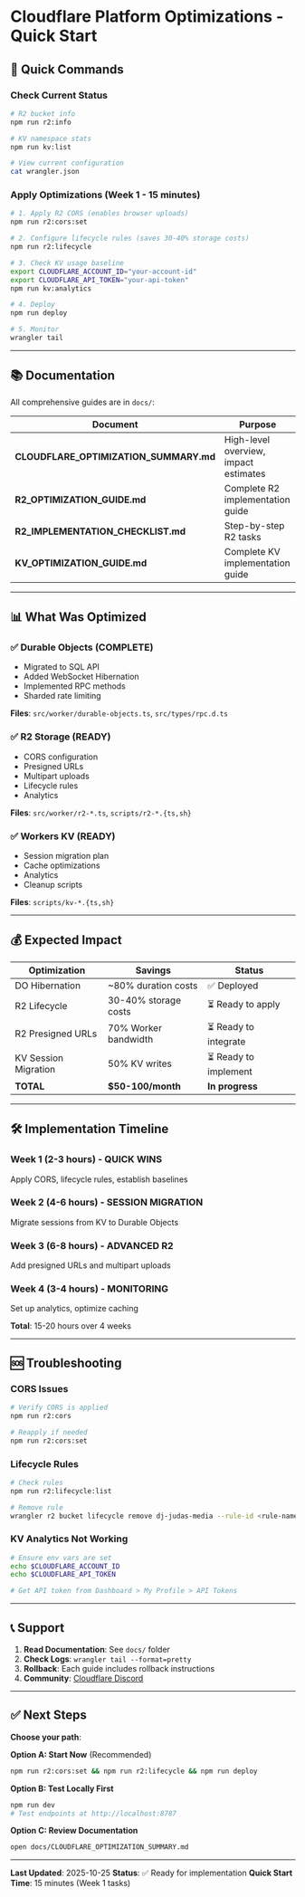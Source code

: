 # Cloudflare Platform Optimizations - Quick Start

## 🚀 Quick Commands

### Check Current Status
```bash
# R2 bucket info
npm run r2:info

# KV namespace stats
npm run kv:list

# View current configuration
cat wrangler.json
```

### Apply Optimizations (Week 1 - 15 minutes)
```bash
# 1. Apply R2 CORS (enables browser uploads)
npm run r2:cors:set

# 2. Configure lifecycle rules (saves 30-40% storage costs)
npm run r2:lifecycle

# 3. Check KV usage baseline
export CLOUDFLARE_ACCOUNT_ID="your-account-id"
export CLOUDFLARE_API_TOKEN="your-api-token"
npm run kv:analytics

# 4. Deploy
npm run deploy

# 5. Monitor
wrangler tail
```

---

## 📚 Documentation

All comprehensive guides are in `docs/`:

| Document | Purpose |
|----------|---------|
| **CLOUDFLARE_OPTIMIZATION_SUMMARY.md** | High-level overview, impact estimates |
| **R2_OPTIMIZATION_GUIDE.md** | Complete R2 implementation guide |
| **R2_IMPLEMENTATION_CHECKLIST.md** | Step-by-step R2 tasks |
| **KV_OPTIMIZATION_GUIDE.md** | Complete KV implementation guide |

---

## 📊 What Was Optimized

### ✅ Durable Objects (COMPLETE)
- Migrated to SQL API
- Added WebSocket Hibernation
- Implemented RPC methods
- Sharded rate limiting

**Files**: `src/worker/durable-objects.ts`, `src/types/rpc.d.ts`

### ✅ R2 Storage (READY)
- CORS configuration
- Presigned URLs
- Multipart uploads
- Lifecycle rules
- Analytics

**Files**: `src/worker/r2-*.ts`, `scripts/r2-*.{ts,sh}`

### ✅ Workers KV (READY)
- Session migration plan
- Cache optimizations
- Analytics
- Cleanup scripts

**Files**: `scripts/kv-*.{ts,sh}`

---

## 💰 Expected Impact

| Optimization | Savings | Status |
|-------------|---------|--------|
| DO Hibernation | ~80% duration costs | ✅ Deployed |
| R2 Lifecycle | 30-40% storage costs | ⏳ Ready to apply |
| R2 Presigned URLs | 70% Worker bandwidth | ⏳ Ready to integrate |
| KV Session Migration | 50% KV writes | ⏳ Ready to implement |
| **TOTAL** | **$50-100/month** | **In progress** |

---

## 🛠️ Implementation Timeline

### Week 1 (2-3 hours) - QUICK WINS
Apply CORS, lifecycle rules, establish baselines

### Week 2 (4-6 hours) - SESSION MIGRATION
Migrate sessions from KV to Durable Objects

### Week 3 (6-8 hours) - ADVANCED R2
Add presigned URLs and multipart uploads

### Week 4 (3-4 hours) - MONITORING
Set up analytics, optimize caching

**Total**: 15-20 hours over 4 weeks

---

## 🆘 Troubleshooting

### CORS Issues
```bash
# Verify CORS is applied
npm run r2:cors

# Reapply if needed
npm run r2:cors:set
```

### Lifecycle Rules
```bash
# Check rules
npm run r2:lifecycle:list

# Remove rule
wrangler r2 bucket lifecycle remove dj-judas-media --rule-id <rule-name>
```

### KV Analytics Not Working
```bash
# Ensure env vars are set
echo $CLOUDFLARE_ACCOUNT_ID
echo $CLOUDFLARE_API_TOKEN

# Get API token from Dashboard > My Profile > API Tokens
```

---

## 📞 Support

1. **Read Documentation**: See `docs/` folder
2. **Check Logs**: `wrangler tail --format=pretty`
3. **Rollback**: Each guide includes rollback instructions
4. **Community**: [Cloudflare Discord](https://discord.cloudflare.com)

---

## ✅ Next Steps

**Choose your path**:

**Option A: Start Now** (Recommended)
```bash
npm run r2:cors:set && npm run r2:lifecycle && npm run deploy
```

**Option B: Test Locally First**
```bash
npm run dev
# Test endpoints at http://localhost:8787
```

**Option C: Review Documentation**
```bash
open docs/CLOUDFLARE_OPTIMIZATION_SUMMARY.md
```

---

**Last Updated**: 2025-10-25
**Status**: ✅ Ready for implementation
**Quick Start Time**: 15 minutes (Week 1 tasks)
